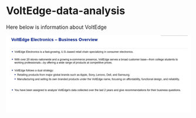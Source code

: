 # VoltEdge-data-analysis

Here below is information about VoltEdge

![Dashboard Preview](AboutVoltEdge.jpg)
